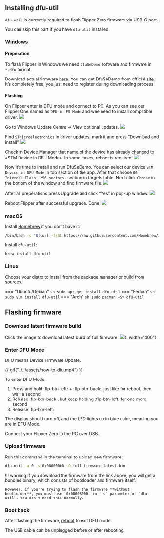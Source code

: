 ## Installing dfu-util

`dfu-util` is currently required to flash Flipper Zero firmware via USB-C port.

You can skip this part if you have `dfu-util` installed.

### Windows

#### Preperation

To flash Flipper in Windows we need `DfuSeDemo` software and firmware in `*.dfu` format. 

Download actual firmware [here](https://update.flipperzero.one/master/firmware/firmware.dfu).
You can get DfuSeDemo from official [site](https://www.st.com/en/development-tools/stsw-stm32080.html).
It’s completely free, you just need to register during downloading process.

#### Flashing

On Flipper enter in DFU mode and connect to PC.
As you can see our Flipper One named as `DFU in FS Mode` and wee need to install compatible driver.
![](../../assets/1-win-en.png)

Go to Windows Update Centre -> View optional updates.
![](../../assets/2-win-en.png)

Find `STMicroelectronics` in driver updates, mark it and press “Download and install”.
![](../../assets/3-win-en.png)

Check in Device Manager that name of the device has already changed to «STM Device in DFU Mode».
In some cases, reboot is required.
![](../../assets/4-win-en.png)

Now it’s time to install and run DfuSeDemo.
You can select our device `STM Device in DFU Mode` in top section of the app. 
After that choose `00  Internal Flash  256 sectors…` section in targets table.
Next click `Choose` in the bottom of the window and find firmware file.
![](../../assets/5-win-en.png)

After all preperations press Upgrade and click “Yes” in pop-up window.
![](../../assets/6-win-en.png)

Reboot Flipper after successful upgrade. Done!
![](../../assets/6-win-en.png)

### macOS

Install [Homebrew](https://brew.sh) if you don't have it:
``` sh
/bin/bash -c "$(curl -fsSL https://raw.githubusercontent.com/Homebrew/install/HEAD/install.sh)"
```

Install `dfu-util`:
``` sh
brew install dfu-util
```

### Linux

Choose your distro to install from the package manager or [build from sources](http://dfu-util.sourceforge.net/build.html).

=== "Ubuntu/Debian"
    ``` sh
    sudo apt-get install dfu-util
    ```
=== "Fedora"
    ``` sh
    sudo yum install dfu-util
    ```
=== "Arch"
    ``` sh
    sudo pacman -Sy dfu-util
    ```

## Flashing firmware

### Download latest firmware build

Click the image to download latest build of full firmware:
[![](https://update.flipperzero.one/latest-firmware-banner.png){: width="400"}](https://update.flipperzero.one/full_firmware_latest.bin)

### Enter DFU Mode

DFU means Device Firmware Update.

{{ gif("../../assets/how-to-dfu.mp4") }}

To enter DFU Mode:

1. Press and hold :flp-btn-left: + :flp-btn-back:, just like for reboot, then wait a second
2. Release :flp-btn-back:, but keep holding :flp-btn-left: for one more second
3. Release :flp-btn-left:

The display should turn off, and the LED lights up in blue color, meaning you are in DFU Mode.

Connect your Flipper Zero to the PC over USB.

### Upload firmware

Run this command in the terminal to upload new firmware:
``` sh
dfu-util -a 0 -s 0x08000000 -D full_firmware_latest.bin
```

!!! warning
    If you download the firmware from the link above, you will get a bundled binary, which consists of bootloader and firmware itself.

    However, if you're trying to flash the firmware **without bootloader**, you must use `0x08008000` in `-s` parameter of `dfu-util`. You don't need this normally.

### Boot back

After flashing the firmware, [reboot](rebooting.md) to exit DFU mode.

The USB cable can be unplugged before or after rebooting.
